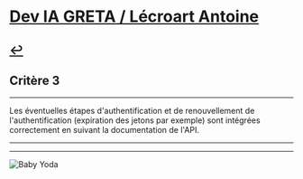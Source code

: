 
# [Dev IA GRETA / Lécroart Antoine](https://github.com/Dev-IA-2024/antoine.lecroart)

[↩️](..)
---

## Critère 3

---

Les éventuelles étapes d'authentification et de renouvellement de l'authentification (expiration des jetons par exemple) sont intégrées correctement en suivant la documentation de l'API.

---
---
![Baby Yoda](https://images3.alphacoders.com/110/1108129.jpg)
